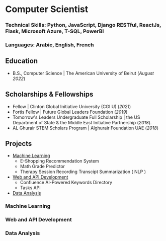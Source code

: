 # Computer Scientist  

### Technical Skills: Python, JavaScript, Django RESTful, ReactJs, Flask, Microsoft Azure, T-SQL, PowerBI
### Languages: Arabic, English, French
  
## Education
- B.S., Computer Science | The American University of Beirut (_August 2022_)
 
## Scholarships & Fellowships
- Fellow | Clinton Global Initiative University (CGI U) (_2021_)
- Fortis Fellow | Future Global Leaders Foundation (_2019_)
- Tomorrow's Leaders Undergraduate Full Scholarship | the US Department of State & the Middle East Initiative Partnership (_2018_).
- AL Ghurair STEM Scholars Program | Alghurair Foundation UAE (_2018_)
  
## Projects
- [Machine Learning](#machine-learning)
    - E-Shopping Recommendation System
    - Math Grade Predictor
    - Therapy Session Recording Transcipt Summarization ( NLP )
- [Web and API Development ](#web-and-api-development)
    - Confluence AI-Powered Keywords Directory
    - Tasks API
- [Data Analysis](#data-analysis)


### Machine Learning 

###  Web and API Development 

    
###  Data Analysis 
   
